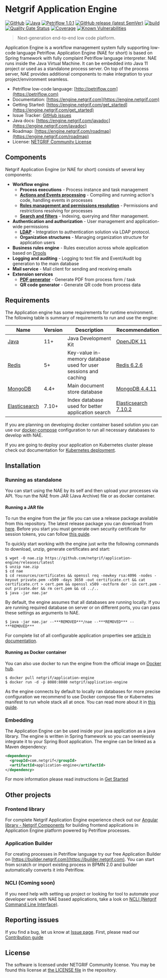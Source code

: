 # Netgrif Application Engine

[![GitHub](https://img.shields.io/github/license/netgrif/application-engine)](https://netgrif.com/license)
[![Java](https://img.shields.io/badge/Java-11-red)](https://openjdk.java.net/projects/jdk/11/)
[![Petriflow 1.0.1](https://img.shields.io/badge/Petriflow-1.0.1-0aa8ff)](https://petriflow.com)
[![GitHub release (latest SemVer)](https://img.shields.io/github/v/release/netgrif/application-engine?sort=semver&display_name=tag)](https://github.com/netgrif/application-engine/releases)
[![build](https://github.com/netgrif/application-engine/actions/workflows/master-build.yml/badge.svg)](https://github.com/netgrif/application-engine/actions/workflows/master-build.yml)
[![Quality Gate Status](https://sonarcloud.io/api/project_badges/measure?project=netgrif_application-engine&metric=alert_status)](https://sonarcloud.io/dashboard?id=netgrif_application-engine)
[![Coverage](https://sonarcloud.io/api/project_badges/measure?project=netgrif_application-engine&metric=coverage)](https://sonarcloud.io/dashboard?id=netgrif_application-engine)
[![Known Vulnerabilities](https://snyk.io/test/github/netgrif/application-engine/badge.svg)](https://snyk.io/test/github/netgrif/application-engine)

> Next-generation end-to-end low code platform.

Application Engine is a workflow management system fully supporting low-code language Petriflow. Application Engine (NAE for short)
is based on Spring framework with fully complaint Petriflow language interpreter. NAE runs inside the Java Virtual Machine.
It can be embedded into Java 11 project or used as a standalone process server. On top of the process server, NAE provides
additional components to make integration to your project/environment seamless.

* Petriflow low-code language: [http://petriflow.com](https://petriflow.com)
* Documentation: [https://engine.netgrif.com](https://engine.netgrif.com)
* Getting Started: [https://engine.netgrif.com/get_started](https://engine.netgrif.com/get_started)
* Issue Tracker: [GitHub issues](https://github.com/netgrif/application-engine/issues)
* Java docs: [https://engine.netgrif.com/javadoc](https://engine.netgrif.com/javadoc)
* Roadmap: [https://engine.netgrif.com/roadmap](https://engine.netgrif.com/roadmap)
* License: [NETGRIF Community License](https://netgrif.com/license)

## Components

Netgrif Application Engine (or NAE for short) consists of several key components:
 * **Workflow engine**
   * **Process executions** - Process instance and task management
   * [**Actions and Events processing**](https://engine.netgrif.com/events/events) - Compiling and running action's code, handling events in processes
   * [**Roles management and permissions resolution**](https://engine.netgrif.com/roles/permissions) - Permissions and restrictions resolving for processes
   * [**Search and filters**](https://engine.netgrif.com/search/filter) - Indexing, querying and filter management.
 * **Authentication and authorization** - User management and application-wide permissions
   * [**LDAP**](https://engine.netgrif.com/integration/ad_kerberos) - Integration to authentication solution via LDAP protocol.
   * **Organization structures** - Managing organization structure for application users
 * **Business rules engine** - Rules execution across whole application based on [Drools](https://drools.org/)
 * **Logging and auditing** - Logging to text file and Event/Audit log generation to the main database 
 * **Mail service** - Mail client for sending and receiving emails
 * **Extension services**
   * [**PDF generator**](https://engine.netgrif.com/services/pdf_generator) - Generate PDF from process form / task
   * **QR code generator** - Generate QR code from process data

## Requirements

The Application engine has some requirements for runtime environment. The following table is summary of requirements 
to run and use the engine:

| Name                                                   | Version | Description                                                     | Recommendation                                                         |
|--------------------------------------------------------|---------|-----------------------------------------------------------------|------------------------------------------------------------------------|
| [Java](https://openjdk.java.net/)                      | 11+     | Java Development Kit                                            | [OpenJDK 11](https://openjdk.java.net/install/)                        |
| [Redis](https://redis.io/)                             | 5+      | Key-value in-memory database used for user sessions and caching | [Redis 6.2.6](https://redis.io/download)                               |
| [MongoDB](https://www.mongodb.com/)                    | 4.4+    | Main document store database                                    | [MongoDB 4.4.11](https://docs.mongodb.com/v4.4/installation/)          |
| [Elasticsearch](https://www.elastic.co/elasticsearch/) | 7.10+   | Index database used for better application search               | [Elasticsearch 7.10.2](https://www.elastic.co/downloads/elasticsearch) |

If you are planning on developing docker container based solution you can use our [docker-compose](docker-compose.yml) configuration to run all
necessary databases to develop with NAE.

If you are going to deploy your application on Kubernetes cluster please check out documentation for [Kubernetes deployment](https://engine.netgrif.com/devops/kubernetes).

## Installation

### Running as standalone

You can start using the NAE by its self and then upload your processes via API. You run the NAE from JAR (Java Archive) file or as docker container.

#### Running a JAR file

To run the engine from the jar file you can use a release package available from this repository.
The latest release package you can download from [here](https://github.com/netgrif/application-engine/releases/latest).
Before you start you must generate own security certificate for session tokens, you can follow [this guide](https://engine.netgrif.com/views/public_view).

To quickly start working with the engine just write the following commands to download, unzip, generate certificates and start:

```shell
$ wget -O nae.zip https://github.com/netgrif/application-engine/releases/latest
$ unzip nae.zip
$ cd nae
$ cd resources/certificates && openssl req -newkey rsa:4096 -nodes -keyout private.pem -x509 -days 3650 -out certificate.crt && cat certificate.crt > cert.pem && openssl x509 -outform der -in cert.pem -out private.der && rm cert.pem && cd ../..
$ java -jar nae.jar
```

By default, the engine assumes that all databases are running locally. If you are running required database on server or on different ports, 
you can pass these settings as arguments to NAE.

```shell
$ java -jar nae.jar --***REMOVED***/nae --***REMOVED*** --***REMOVED***
```

For complete list of all configurable application properties see [article in documentation](https://engine.netgrif.com/properties).

#### Running as Docker container

You can also use docker to run the engine from the official image on [Docker hub](https://hub.docker.com/r/netgrif/application-engine).

```shell
$ docker pull netgrif/application-engine
$ docker run -d -p 8080:8080 netgrif/application-engine
```

As the engine connects by default to locally ran databases for more precise configuration we recommend to use Docker
compose file or Kubernetes manifest to run whole stack all at once. You can read more about it in [this guide](https://engine.netgrif.com/devops).

### Embedding

The Application Engine can be used inside your java application as a java library. The engine is written in Spring 
framework so you can seemlessly integrate it to your Spring Boot application. The engine can be linked
as a Maven dependency:

```XML
<dependency>
  <groupId>com.netgrif</groupId>
  <artifactId>application-engine</artifactId>
</dependency>
```

For more information please read instructions in [Get Started](https://engine.netgrif.com/get_started)

## Other projects

### Frontend library

For complete Netgrif Application Engine experience check out our [Angular library - Netgrif Components](https://github.com/netgrif/components) 
for building frontend applications in Application Engine platform powered by Petriflow processes.

### Application Builder

For creating processes in Petriflow language try our free Application Builder on [https://builder.netgrif.com](https://builder.netgrif.com).
You can start from scratch or import existing process in BPMN 2.0 and builder automatically converts it into Petriflow.

### NCLI (Coming soon)

If you need help with setting up project or looking for tool to automate your developer work with NAE based applications,
take a look on [NCLI (Netgrif Command Line Interface)](https://github.com/netgrif/ncli).

## Reporting issues

If you find a bug, let us know at [Issue page](https://github.com/netgrif/application-engine/issues). 
First, please read our [Contribution guide](https://github.com/netgrif/application-engine/blob/master/CONTRIBUTING.md)

## License

The software is licensed under NETGRIF Community license. You may be found this license at [the LICENSE file](https://github.com/netgrif/application-engine/blob/master/LICENSE) in the repository. 